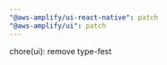 ```yaml
---
"@aws-amplify/ui-react-native": patch
"@aws-amplify/ui": patch
---
```


chore(ui): remove type-fest
